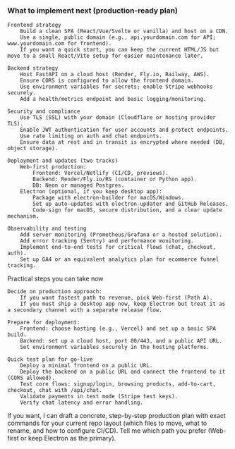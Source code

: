    ### What to implement next (production-ready plan)

    Frontend strategy
        Build a clean SPA (React/Vue/Svelte or vanilla) and host on a CDN.
        Use a single, public domain (e.g., api.yourdomain.com for API; www.yourdomain.com for frontend).
        If you want a quick start, you can keep the current HTML/JS but move to a small React/Vite setup for easier maintenance later.

    Backend strategy
        Host FastAPI on a cloud host (Render, Fly.io, Railway, AWS).
        Ensure CORS is configured to allow the frontend domain.
        Use environment variables for secrets; enable Stripe webhooks securely.
        Add a health/metrics endpoint and basic logging/monitoring.

    Security and compliance
        Use TLS (SSL) with your domain (Cloudflare or hosting provider TLS).
        Enable JWT authentication for user accounts and protect endpoints.
        Use rate limiting on auth and chat endpoints.
        Ensure data at rest and in transit is encrypted where needed (DB, object storage).

    Deployment and updates (two tracks)
        Web-first production:
            Frontend: Vercel/Netlify (CI/CD, previews).
            Backend: Render/Fly.io/RS (container or Python app).
            DB: Neon or managed Postgres.
        Electron (optional, if you keep desktop app):
            Package with electron-builder for macOS/Windows.
            Set up auto-updates with electron-updater and GitHub Releases.
            Code-sign for macOS, secure distribution, and a clear update mechanism.

    Observability and testing
        Add server monitoring (Prometheus/Grafana or a hosted solution).
        Add error tracking (Sentry) and performance monitoring.
        Implement end-to-end tests for critical flows (chat, checkout, auth).
        Set up GA4 or an equivalent analytics plan for ecommerce funnel tracking.

Practical steps you can take now

    Decide on production approach:
        If you want fastest path to revenue, pick Web-first (Path A).
        If you must ship a desktop app now, keep Electron but treat it as a secondary channel with a separate release flow.

    Prepare for deployment:
        Frontend: choose hosting (e.g., Vercel) and set up a basic SPA build.
        Backend: set up a cloud host, port 80/443, and a public API URL.
        Set environment variables securely in the hosting platforms.

    Quick test plan for go-live
        Deploy a minimal frontend on a public URL.
        Deploy the backend on a public URL and connect the frontend to it (CORS allowed).
        Test core flows: signup/login, browsing products, add-to-cart, checkout, chat with /api/chat.
        Validate payments in test mode (Stripe test keys).
        Verify chat latency and error handling.


If you want, I can draft a concrete, step-by-step production plan with exact commands for your current repo layout (which files to move, what to rename, and how to configure CI/CD). Tell me which path you prefer (Web-first or keep Electron as the primary).